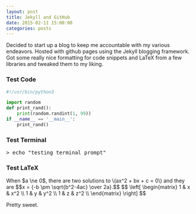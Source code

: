 ```yaml
---
layout: post
title: Jekyll and GitHub
date: 2015-02-11 15:00:00
categories: posts
---
```


Decided to start up a blog to keep me accountable with my various endeavors. Hosted with github pages using the Jekyll blogging framework. Got some really nice formatting for code snippets and LaTeX from a few libraries and tweaked them to my liking.

### Test Code
```python
#!/usr/bin/python3 

import random
def print_rand():
    print(random.randint(1, 99))
if __name__ == '__main__':
    print_rand()
```

### Test Terminal

<pre class=terminal>
> echo "testing terminal prompt"
</pre>

### Test LaTeX 
<script type="text/x-mathjax-config">
    MathJax.Hub.Config({tex2jax: {inlineMath: [['$','$'], ['\\(','\\)']]}});
</script>
<script type="text/javascript"
  src="http://cdn.mathjax.org/mathjax/latest/MathJax.js?config=TeX-AMS-MML_HTMLorMML">
</script>
<p>
When $a \ne 0$, there are two solutions to \(ax^2 + bx + c = 0\) and they are
$$x = {-b \pm \sqrt{b^2-4ac} \over 2a}.$$
$$
\left[
\begin{matrix}
1 & x & x^2 \\
1 & y & y^2 \\
1 & z & z^2 \\
\end{matrix}
\right]
$$
</p>

Pretty sweet.
